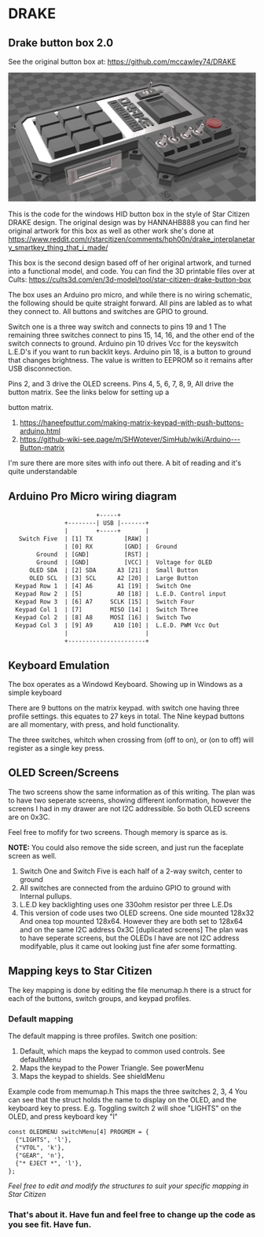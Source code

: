 # DRAKE
## Drake button box 2.0
See the original button box at: https://github.com/mccawley74/DRAKE

![Button Box](images/3d_file.png)

This is the code for the windows HID button box in the style of Star Citizen DRAKE design.
The original design was by HANNAHB888 you can find her original artwork for this box as well as other work she's done at https://www.reddit.com/r/starcitizen/comments/hph00n/drake_interplanetary_smartkey_thing_that_i_made/

This box is the second design based off of her original artwork, and turned into a functional model, and code.
You can find the 3D printable files over at Cults: https://cults3d.com/en/3d-model/tool/star-citizen-drake-button-box

The box uses an Arduino pro micro, and while there is no wiring schematic, the following should be quite straight forward.
All pins are labled as to what they connect to. All buttons and switches are GPIO to ground.

Switch one is a three way switch and connects to pins 19 and 1
The remaining three switches connect to pins 15, 14, 16, and the other end of the switch connects to ground.
Arduino pin 10 drives Vcc for the keyswitch L.E.D's if you want to run backlit keys.
Arduino pin 18, is a button to ground that changes brightness. The value is written to EEPROM so it remains after USB disconnection.

Pins 2, and 3 drive the OLED screens.
Pins 4, 5, 6, 7, 8, 9, All drive the button matrix. See the links below for setting up a 

button matrix.
1. https://haneefputtur.com/making-matrix-keypad-with-push-buttons-arduino.html
2. https://github-wiki-see.page/m/SHWotever/SimHub/wiki/Arduino---Button-matrix

I'm sure there are more sites with info out there. A bit of reading and it's quite understandable

## Arduino Pro Micro wiring diagram
```
                         +-----+
                +--------| USB |-------+
                |        +-----+       |
   Switch Five  | [1] TX         [RAW] |
                | [0] RX         [GND] |  Ground
        Ground  | [GND]          [RST] |
        Ground  | [GND]          [VCC] |  Voltage for OLED
      OLED SDA  | [2] SDA      A3 [21] |  Small Button
      OLED SCL  | [3] SCL      A2 [20] |  Large Button
  Keypad Row 1  | [4] A6       A1 [19] |  Switch One
  Keypad Row 2  | [5]          A0 [18] |  L.E.D. Control input
  Keypad Row 3  | [6] A7     SCLK [15] |  Switch Four
  Keypad Col 1  | [7]        MISO [14] |  Switch Three
  Keypad Col 2  | [8] A8     MOSI [16] |  Switch Two
  Keypad Col 3  | [9] A9      A10 [10] |  L.E.D. PWM Vcc Out
                |                      |
                +----------------------+
```
## Keyboard Emulation
The box operates as a Windowd Keyboard. Showing up in Windows as a simple keyboard

There are 9 buttons on the matrix keypad. with switch one having three profile settings.
this equates to 27 keys in total. The Nine keypad buttons are all momentary, with press, and hold functionality.

The three switches, whitch when crossing from (off to on), or (on to off) will register as a single key press.

## OLED Screen/Screens
The two screens show the same information as of this writing.
The plan was to have two seperate screens, showing different ionformation, however the screens I had in my drawer are not I2C addressible. So both OLED screens are on 0x3C.

Feel free to mofify for two screens. Though memory is sparce as is.

**NOTE:** You could also remove the side screen, and just run the faceplate screen as well.

1. Switch One and Switch Five is each half of a 2-way switch, center to ground
2. All switches are connected from the arduino GPIO to ground with Internal pullups.
3. L.E.D key backlighting uses one 330ohm resistor per three L.E.Ds
4. This version of code uses two OLED screens. One side mounted 128x32
   And onea top mounted 128x64. However they are both set to 128x64 and on
   the same I2C address 0x3C [duplicated screens]
   The plan was to have seperate screens, but the OLEDs I have are not I2C
   address modifyable, plus it came out looking just fine afer some formatting.

## Mapping keys to Star Citizen
The key mapping is done by editing the file menumap.h there is a struct for each of the buttons, switch groups, and keypad profiles.

### Default mapping
The default mapping is three profiles. Switch one position:
1. Default, which maps the keypad to common used controls. See defaultMenu
2. Maps the keypad to the Power Triangle. See powerMenu
3. Maps the keypad to shields. See shieldMenu

Example code from memumap.h This maps the three switches 2, 3, 4
You can see that the struct holds the name to display on the OLED, and the keyboard key to press. E.g. Toggling switch 2 will shoe "LIGHTS" on the OLED, and press keyboard key "l"

```
const OLEDMENU switchMenu[4] PROGMEM = {
  {"LIGHTS", 'l'},
  {"VTOL", 'k'},
  {"GEAR", 'n'},
  {"* EJECT *", 'l'},
};
```
<em>Feel free to edit and modify the structures to suit your specific mapping in Star Citizen </em>

### That's about it. Have fun and feel free to change up the code as you see fit. Have fun.
